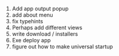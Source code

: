 1. Add app output popup
2. add about menu
3. fix typehints
4. Perhaps add different views
5. write download / installers
6. Exe deploy app
7. figure out how to make universal startup
